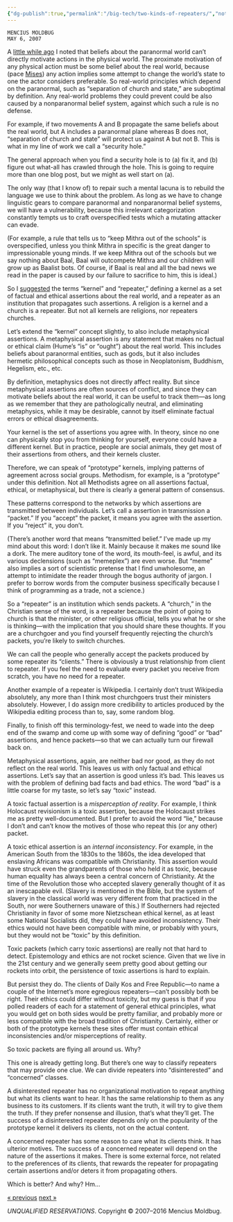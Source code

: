 ```yaml
---
{"dg-publish":true,"permalink":"/big-tech/two-kinds-of-repeaters/","noteIcon":""}
---
```


```
MENCIUS MOLDBUG  
MAY 6, 2007
```

A [little while ago](https://www.unqualified-reservations.org/2007/04/why-do-atheists-believe-in-religion/) I noted that beliefs about the paranormal world can’t directly motivate actions in the physical world. The proximate motivation of any physical action must be some belief about the real world, because (pace [Mises](http://www.mises.org/humanaction.asp)) any action implies some attempt to change the world’s state to one the actor considers preferable. So real-world principles which depend on the paranormal, such as “separation of church and state,” are suboptimal by definition. Any real-world problems they could prevent could be also caused by a nonparanormal belief system, against which such a rule is no defense.

For example, if two movements A and B propagate the same beliefs about the real world, but A includes a paranormal plane whereas B does not, “separation of church and state” will protect us against A but not B. This is what in my line of work we call a “security hole.”

The general approach when you find a security hole is to (a) fix it, and (b) figure out what-all has crawled through the hole. This is going to require more than one blog post, but we might as well start on (a).

The only way (that I know of) to repair such a mental lacuna is to rebuild the language we use to think about the problem. As long as we have to change linguistic gears to compare paranormal and nonparanormal belief systems, we will have a vulnerability, because this irrelevant categorization constantly tempts us to craft overspecified tests which a mutating attacker can evade.

(For example, a rule that tells us to “keep Mithra out of the schools” is overspecified, unless you think Mithra in specific is the great danger to impressionable young minds. If we keep Mithra out of the schools but we say nothing about Baal, Baal will outcompete Mithra and our children will grow up as Baalist bots. Of course, if Baal is real and all the bad news we read in the paper is caused by our failure to sacrifice to him, this is ideal.)

So I [suggested](https://www.unqualified-reservations.org/2007/04/terminology-and-administrivia/) the terms “kernel” and “repeater,” defining a kernel as a set of factual and ethical assertions about the real world, and a repeater as an institution that propagates such assertions. A religion is a kernel and a church is a repeater. But not all kernels are religions, nor repeaters churches.

Let’s extend the “kernel” concept slightly, to also include metaphysical assertions. A metaphysical assertion is any statement that makes no factual or ethical claim (Hume’s “is” or “ought”) about the real world. This includes beliefs about paranormal entities, such as gods, but it also includes hermetic philosophical concepts such as those in Neoplatonism, Buddhism, Hegelism, etc., etc.

By definition, metaphysics does not directly affect reality. But since metaphysical assertions are often sources of conflict, and since they can motivate beliefs about the real world, it can be useful to track them—as long as we remember that they are pathologically neutral, and eliminating metaphysics, while it may be desirable, cannot by itself eliminate factual errors or ethical disagreements.

Your kernel is the set of assertions you agree with. In theory, since no one can physically stop you from thinking for yourself, everyone could have a different kernel. But in practice, people are social animals, they get most of their assertions from others, and their kernels cluster.

Therefore, we can speak of “prototype” kernels, implying patterns of agreement across social groups. Methodism, for example, is a “prototype” under this definition. Not all Methodists agree on all assertions factual, ethical, or metaphysical, but there is clearly a general pattern of consensus.

These patterns correspond to the networks by which assertions are transmitted between individuals. Let’s call a assertion in transmission a “packet.” If you “accept” the packet, it means you agree with the assertion. If you “reject” it, you don’t.

(There’s another word that means “transmitted belief.” I’ve made up my mind about this word: I don’t like it. Mainly because it makes me sound like a dork. The mere auditory tone of the word, its mouth-feel, is awful, and its various declensions (such as “memeplex”) are even worse. But “meme” also implies a sort of scientistic pretense that I find unwholesome, an attempt to intimidate the reader through the bogus authority of jargon. I prefer to borrow words from the computer business specifically because I think of programming as a trade, not a science.)

So a “repeater” is an institution which sends packets. A “church,” in the Christian sense of the word, is a repeater because the point of going to church is that the minister, or other religious official, tells you what he or she is thinking—with the implication that you should share these thoughts. If you are a churchgoer and you find yourself frequently rejecting the church’s packets, you’re likely to switch churches.

We can call the people who generally accept the packets produced by some repeater its “clients.” There is obviously a trust relationship from client to repeater. If you feel the need to evaluate every packet you receive from scratch, you have no need for a repeater.

Another example of a repeater is Wikipedia. I certainly don’t trust Wikipedia absolutely, any more than I think most churchgoers trust their ministers absolutely. However, I do assign more credibility to articles produced by the Wikipedia editing process than to, say, some random blog.

Finally, to finish off this terminology-fest, we need to wade into the deep end of the swamp and come up with some way of defining “good” or “bad” assertions, and hence packets—so that we can actually turn our firewall back on.

Metaphysical assertions, again, are neither bad nor good, as they do not reflect on the real world. This leaves us with only factual and ethical assertions. Let’s say that an assertion is good unless it’s bad. This leaves us with the problem of defining bad facts and bad ethics. The word “bad” is a little coarse for my taste, so let’s say “toxic” instead.

A toxic factual assertion is a _misperception of reality_. For example, I think Holocaust revisionism is a toxic assertion, because the Holocaust strikes me as pretty well-documented. But I prefer to avoid the word “lie,” because I don’t and can’t know the motives of those who repeat this (or any other) packet.

A toxic ethical assertion is an _internal inconsistency_. For example, in the American South from the 1830s to the 1860s, the idea developed that enslaving Africans was compatible with Christianity. This assertion would have struck even the grandparents of those who held it as toxic, because human equality has always been a central concern of Christianity. At the time of the Revolution those who accepted slavery generally thought of it as an inescapable evil. (Slavery is mentioned in the Bible, but the system of slavery in the classical world was very different from that practiced in the South, nor were Southerners unaware of this.) If Southerners had rejected Christianity in favor of some more Nietzschean ethical kernel, as at least some National Socialists did, they could have avoided inconsistency. Their ethics would not have been compatible with mine, or probably with yours, but they would not be “toxic” by this definition.

Toxic packets (which carry toxic assertions) are really not that hard to detect. Epistemology and ethics are not rocket science. Given that we live in the 21st century and we generally seem pretty good about getting our rockets into orbit, the persistence of toxic assertions is hard to explain.

But persist they do. The clients of Daily Kos and Free Republic—to name a couple of the Internet’s more egregious repeaters—can’t possibly both be right. Their ethics could differ without toxicity, but my guess is that if you polled readers of each for a statement of general ethical principles, what you would get on both sides would be pretty familiar, and probably more or less compatible with the broad tradition of Christianity. Certainly, either or both of the prototype kernels these sites offer must contain ethical inconsistencies and/or misperceptions of reality.

So toxic packets are flying all around us. Why?

This one is already getting long. But there’s one way to classify repeaters that may provide one clue. We can divide repeaters into “disinterested” and “concerned” classes.

A disinterested repeater has no organizational motivation to repeat anything but what its clients want to hear. It has the same relationship to them as any business to its customers. If its clients want the truth, it will try to give them the truth. If they prefer nonsense and illusion, that’s what they’ll get. The success of a disinterested repeater depends only on the popularity of the prototype kernel it delivers its clients, not on the actual content.

A concerned repeater has some reason to care what its clients think. It has ulterior motives. The success of a concerned repeater will depend on the nature of the assertions it makes. There is some external force, not related to the preferences of its clients, that rewards the repeater for propagating certain assertions and/or deters it from propagating others.

Which is better? And why? Hm…

[« previous](https://www.unqualified-reservations.org/2007/05/genius-of-new-deal-design/) [next »](https://www.unqualified-reservations.org/2007/05/castes-of-united-states/)

_UNQUALIFIED RESERVATIONS_. Copyright © 2007–2016 Mencius Moldbug.